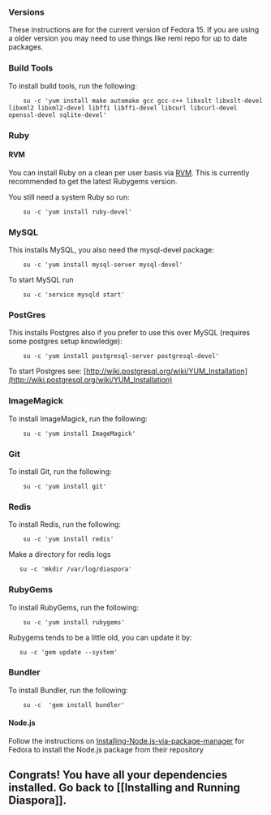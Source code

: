 ### Versions

These instructions are for the current version of Fedora 15. If you are using a older version you may need to use things like remi repo for up to date packages.

### Build Tools

To install build tools, run the following:

        su -c 'yum install make automake gcc gcc-c++ libxslt libxslt-devel libxml2 libxml2-devel libffi libffi-devel libcurl libcurl-devel openssl-devel sqlite-devel'

### Ruby

#### RVM

You can install Ruby on a clean per user basis via [RVM](https://rvm.io/). This is currently recommended to get the latest Rubygems version.

You still need a system Ruby so run:

        su -c 'yum install ruby-devel'

### MySQL

This installs MySQL, you also need the mysql-devel package:

        su -c 'yum install mysql-server mysql-devel'

To start MySQL run

        su -c 'service mysqld start'

### PostGres

This installs Postgres also if you prefer to use this over MySQL (requires some postgres setup knowledge):

        su -c 'yum install postgresql-server postgresql-devel'

To start Postgres see: [http://wiki.postgresql.org/wiki/YUM_Installation](http://wiki.postgresql.org/wiki/YUM_Installation)

### ImageMagick

To install ImageMagick, run the following:

        su -c 'yum install ImageMagick'

### Git

To install Git, run the following:

        su -c 'yum install git'

### Redis

To install Redis, run the following:

        su -c 'yum install redis'

Make a directory for redis logs

       su -c 'mkdir /var/log/diaspora'

### RubyGems

To install RubyGems, run the following:

        su -c 'yum install rubygems'

Rubygems tends to be a little old, you can update it by:

       su -c 'gem update --system'

### Bundler

To install Bundler, run the following:

        su -c  'gem install bundler'

#### Node.js

Follow the instructions on [Installing-Node.js-via-package-manager](https://github.com/joyent/node/wiki/Installing-Node.js-via-package-manager) for Fedora to install the Node.js package from their repository

## Congrats! You have all your dependencies installed. Go back to [[Installing and Running Diaspora]].
